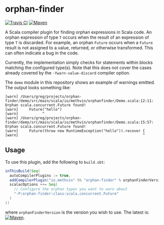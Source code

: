 # orphan-finder

[![Travis CI](https://travis-ci.org/gmethvin/orphan-finder.svg?branch=master)](https://travis-ci.org/gmethvin/orphan-finder) [![Maven](https://img.shields.io/maven-central/v/io.methvin/orphan-finder_2.12.6.svg)](https://mvnrepository.com/artifact/io.methvin/orphan-finder)

A Scala compiler plugin for finding orphan expressions in Scala code. An orphan expression of type `T` occurs when the result of an expression of type `T` is discarded. For example, an orphan `Future` occurs when a `Future` result is not assigned to a value, returned, or otherwise transformed. This can often indicate a bug in the code.

Currently, the implementation simply checks for statements within blocks matching the configured type(s). Note that this does not cover the cases already covered by the `-Ywarn-value-discard` compiler option.

The `demo` module in this repository shows an example of warnings emitted. The output looks something like:

```
[warn] /Users/greg/projects/orphan-finder/demo/src/main/scala/io/methvin/orphanfinder/Demo.scala:12:11: Orphan scala.concurrent.Future found!
[warn]     Future("hello")
[warn]           ^
[warn] /Users/greg/projects/orphan-finder/demo/src/main/scala/io/methvin/orphanfinder/Demo.scala:15:57: Orphan scala.concurrent.Future found!
[warn]     Future(throw new RuntimeException("hello")).recover {
[warn]                                                         ^
```

## Usage

To use this plugin, add the following to `build.sbt`:

```scala
inThisBuild(Seq(
  autoCompilerPlugins := true,
  addCompilerPlugin("io.methvin" %% "orphan-finder" % orphanFinderVersion cross CrossVersion.full),
  scalacOptions ++= Seq(
    // Configure the orphan types you want to warn about
    "-P:orphan-finder:class:scala.concurrent.Future"
  )
))
```

where `orphanFinderVersion` is the version you wish to use. The latest is: [![Maven](https://img.shields.io/maven-central/v/io.methvin/orphan-finder_2.12.6.svg)](https://mvnrepository.com/artifact/io.methvin/orphan-finder).
